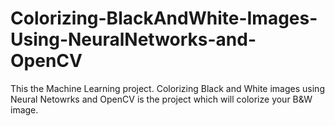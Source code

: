 # Colorizing-BlackAndWhite-Images-Using-NeuralNetworks-and-OpenCV
This the Machine Learning project. Colorizing Black and White images using Neural Netowrks and OpenCV is the project which will colorize your B&amp;W image.
